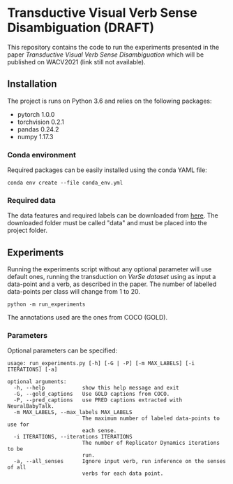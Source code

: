 # Transductive Visual Verb Sense Disambiguation (DRAFT)

This repository contains the code to run the experiments presented in
the paper *Transductive Visual Verb Sense Disambiguation* which will be
published on WACV2021 (link still not available).

## Installation

The project is runs on Python 3.6 and relies on the following packages:

- pytorch 1.0.0
- torchvision 0.2.1
- pandas 0.24.2
- numpy 1.17.3

### Conda environment
Required packages can be easily installed using the conda YAML file:
```
conda env create --file conda_env.yml
```

### Required data

The data features and required labels can be downloaded from
[here](https://drive.google.com/file/d/1IxP5G2J3FEKF4GZjpzLAPNY0pToR1mfF/view?usp=sharing).
The downloaded folder must be called "data" and must be placed into the
project folder.

## Experiments

Running the experiments script without any optional parameter will use
default ones, running the transduction on *VerSe dataset* using as
input a data-point and a verb, as described in the paper.
The number of labelled data-points per class will change from 1 to 20.
```
python -m run_experiments
```
The annotations used are the ones from COCO (GOLD).

### Parameters
Optional parameters can be specified:
```
usage: run_experiments.py [-h] [-G | -P] [-m MAX_LABELS] [-i ITERATIONS] [-a]

optional arguments:
  -h, --help            show this help message and exit
  -G, --gold_captions   Use GOLD captions from COCO.
  -P, --pred_captions   use PRED captions extracted with NeuralBabyTalk.
  -m MAX_LABELS, --max_labels MAX_LABELS
                        The maximum number of labeled data-points to use for
                        each sense.
  -i ITERATIONS, --iterations ITERATIONS
                        The number of Replicator Dynamics iterations to be
                        run.
  -a, --all_senses      Ignore input verb, run inference on the senses of all
                        verbs for each data point.
```

